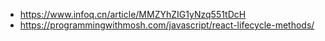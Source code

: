 
* https://www.infoq.cn/article/MMZYhZIG1yNzq551tDcH
* https://programmingwithmosh.com/javascript/react-lifecycle-methods/